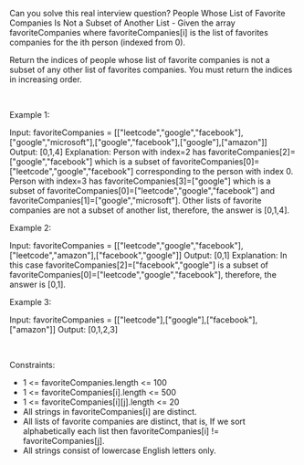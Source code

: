 Can you solve this real interview question? People Whose List of Favorite Companies Is Not a Subset of Another List - Given the array favoriteCompanies where favoriteCompanies[i] is the list of favorites companies for the ith person (indexed from 0).

Return the indices of people whose list of favorite companies is not a subset of any other list of favorites companies. You must return the indices in increasing order.

 

Example 1:


Input: favoriteCompanies = [["leetcode","google","facebook"],["google","microsoft"],["google","facebook"],["google"],["amazon"]]
Output: [0,1,4] 
Explanation: 
Person with index=2 has favoriteCompanies[2]=["google","facebook"] which is a subset of favoriteCompanies[0]=["leetcode","google","facebook"] corresponding to the person with index 0. 
Person with index=3 has favoriteCompanies[3]=["google"] which is a subset of favoriteCompanies[0]=["leetcode","google","facebook"] and favoriteCompanies[1]=["google","microsoft"]. 
Other lists of favorite companies are not a subset of another list, therefore, the answer is [0,1,4].


Example 2:


Input: favoriteCompanies = [["leetcode","google","facebook"],["leetcode","amazon"],["facebook","google"]]
Output: [0,1] 
Explanation: In this case favoriteCompanies[2]=["facebook","google"] is a subset of favoriteCompanies[0]=["leetcode","google","facebook"], therefore, the answer is [0,1].


Example 3:


Input: favoriteCompanies = [["leetcode"],["google"],["facebook"],["amazon"]]
Output: [0,1,2,3]


 

Constraints:

 * 1 <= favoriteCompanies.length <= 100
 * 1 <= favoriteCompanies[i].length <= 500
 * 1 <= favoriteCompanies[i][j].length <= 20
 * All strings in favoriteCompanies[i] are distinct.
 * All lists of favorite companies are distinct, that is, If we sort alphabetically each list then favoriteCompanies[i] != favoriteCompanies[j].
 * All strings consist of lowercase English letters only.